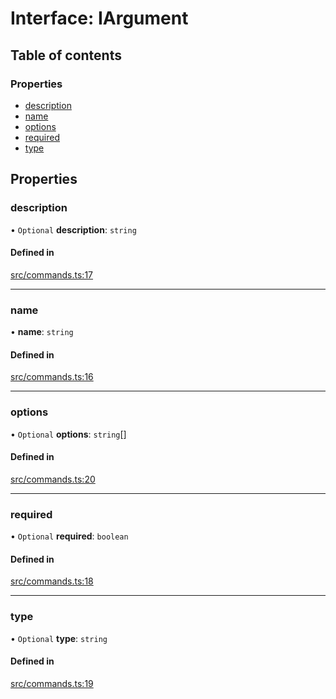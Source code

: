 # Interface: IArgument

## Table of contents

### Properties

- [description](../wiki/IArgument#description)
- [name](../wiki/IArgument#name)
- [options](../wiki/IArgument#options)
- [required](../wiki/IArgument#required)
- [type](../wiki/IArgument#type)

## Properties

### description

• `Optional` **description**: `string`

#### Defined in

[src/commands.ts:17](https://github.com/FFGFlash/ffg-discord-framework/blob/5b6d4ab/src/commands.ts#L17)

___

### name

• **name**: `string`

#### Defined in

[src/commands.ts:16](https://github.com/FFGFlash/ffg-discord-framework/blob/5b6d4ab/src/commands.ts#L16)

___

### options

• `Optional` **options**: `string`[]

#### Defined in

[src/commands.ts:20](https://github.com/FFGFlash/ffg-discord-framework/blob/5b6d4ab/src/commands.ts#L20)

___

### required

• `Optional` **required**: `boolean`

#### Defined in

[src/commands.ts:18](https://github.com/FFGFlash/ffg-discord-framework/blob/5b6d4ab/src/commands.ts#L18)

___

### type

• `Optional` **type**: `string`

#### Defined in

[src/commands.ts:19](https://github.com/FFGFlash/ffg-discord-framework/blob/5b6d4ab/src/commands.ts#L19)

